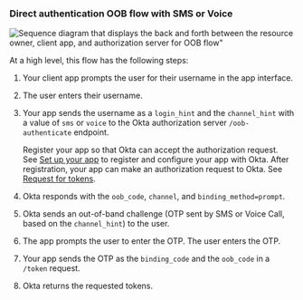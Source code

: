 ### Direct authentication OOB flow with SMS or Voice

<div class="three-quarter">

![Sequence diagram that displays the back and forth between the resource owner, client app, and authorization server for OOB flow"](/img/authorization/oauth-oob-phone-grant-flow.png)

</div>

<!-- Source for image. Generated using http://www.plantuml.com/plantuml/uml/ soure image: https://www.figma.com/file/YH5Zhzp66kGCglrXQUag2E/%F0%9F%93%8A-Updated-Diagrams-for-Dev-Docs?type=design&node-id=4423-1663&mode=design&t=tmSDoNn4DWZE7fPO-11
@startuml

skinparam monochrome true
actor "User" as user
participant "Client App (Your app)" as client
participant "Authorization Server (Okta) " as okta

autonumber "<b>#."
client <-> user: Prompts user for username, and user enters username
client -> okta: Sends `/oob-authenticate` request with `channel_hint`
okta -> client: Responds with `oob_code`, `channel`, `binding_method`
okta -> user: Sends out-of-band challenge
client -> user: Prompts user to enter OTP, and user enters OTP
client -> okta: Sends `binding_code`, `oob_code` in `/token` request
okta -> client: Responds with requested tokens
@enduml
-->

At a high level, this flow has the following steps:

1. Your client app prompts the user for their username in the app interface.
1. The user enters their username.
1. Your app sends the username as a `login_hint` and the `channel_hint` with a value of `sms` or `voice` to the Okta authorization server `/oob-authenticate` endpoint.

    Register your app so that Okta can accept the authorization request. See [Set up your app](#set-up-your-app) to register and configure your app with Okta. After registration, your app can make an authorization request to Okta. See [Request for tokens](#request-for-tokens).

1. Okta responds with the `oob_code`, `channel`, and `binding_method=prompt`.
1. Okta sends an out-of-band challenge (OTP sent by SMS or Voice Call, based on the `channel_hint`) to the user.
1. The app prompts the user to enter the OTP. The user enters the OTP.
1. Your app sends the OTP as the `binding_code` and the `oob_code` in a `/token` request.
1. Okta returns the requested tokens.
